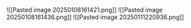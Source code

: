 ![[Pasted image 20250108161421.png]]
![[Pasted image 20250108161436.png]]
![[Pasted image 20250111220936.png]]



